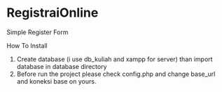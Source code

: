 # RegistraiOnline
Simple Register Form

How To Install
1. Create database (i use db_kuliah and xampp for server) than import database in database directory
2. Before run the project please check config.php and change base_url and koneksi base on yours.
